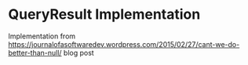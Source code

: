 # QueryResult Implementation

Implementation from https://journalofasoftwaredev.wordpress.com/2015/02/27/cant-we-do-better-than-null/ blog post
